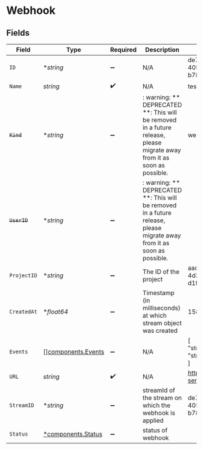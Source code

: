 # Webhook


## Fields

| Field                                                                                                                   | Type                                                                                                                    | Required                                                                                                                | Description                                                                                                             | Example                                                                                                                 |
| ----------------------------------------------------------------------------------------------------------------------- | ----------------------------------------------------------------------------------------------------------------------- | ----------------------------------------------------------------------------------------------------------------------- | ----------------------------------------------------------------------------------------------------------------------- | ----------------------------------------------------------------------------------------------------------------------- |
| `ID`                                                                                                                    | **string*                                                                                                               | :heavy_minus_sign:                                                                                                      | N/A                                                                                                                     | de7818e7-610a-4057-8f6f-b785dc1e6f88                                                                                    |
| `Name`                                                                                                                  | *string*                                                                                                                | :heavy_check_mark:                                                                                                      | N/A                                                                                                                     | test_webhook                                                                                                            |
| ~~`Kind`~~                                                                                                              | **string*                                                                                                               | :heavy_minus_sign:                                                                                                      | : warning: ** DEPRECATED **: This will be removed in a future release, please migrate away from it as soon as possible. | webhook                                                                                                                 |
| ~~`UserID`~~                                                                                                            | **string*                                                                                                               | :heavy_minus_sign:                                                                                                      | : warning: ** DEPRECATED **: This will be removed in a future release, please migrate away from it as soon as possible. |                                                                                                                         |
| `ProjectID`                                                                                                             | **string*                                                                                                               | :heavy_minus_sign:                                                                                                      | The ID of the project                                                                                                   | aac12556-4d65-4d34-9fb6-d1f0985eb0a9                                                                                    |
| `CreatedAt`                                                                                                             | **float64*                                                                                                              | :heavy_minus_sign:                                                                                                      | Timestamp (in milliseconds) at which stream object was created                                                          | 1587667174725                                                                                                           |
| `Events`                                                                                                                | [][components.Events](../../models/components/events.md)                                                                | :heavy_minus_sign:                                                                                                      | N/A                                                                                                                     | [<br/>"stream.started",<br/>"stream.idle"<br/>]                                                                         |
| `URL`                                                                                                                   | *string*                                                                                                                | :heavy_check_mark:                                                                                                      | N/A                                                                                                                     | https://my-service.com/webhook                                                                                          |
| `StreamID`                                                                                                              | **string*                                                                                                               | :heavy_minus_sign:                                                                                                      | streamId of the stream on which the webhook is applied                                                                  | de7818e7-610a-4057-8f6f-b785dc1e6f88                                                                                    |
| `Status`                                                                                                                | [*components.Status](../../models/components/status.md)                                                                 | :heavy_minus_sign:                                                                                                      | status of webhook                                                                                                       |                                                                                                                         |